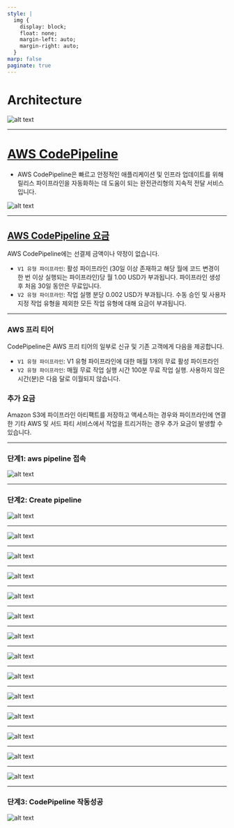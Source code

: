 ```yaml
---
style: |
  img {
    display: block;
    float: none;
    margin-left: auto;
    margin-right: auto;
  }
marp: false
paginate: true
---
```

# Architecture
![alt text](./img/image-224.png)

---
# [AWS CodePipeline](https://aws.amazon.com/ko/codepipeline/)
- AWS CodePipeline은 빠르고 안정적인 애플리케이션 및 인프라 업데이트를 위해 릴리스 파이프라인을 자동화하는 데 도움이 되는 완전관리형의 지속적 전달 서비스입니다.

![alt text](./img/image-184.png)

---
## [AWS CodePipeline 요금](https://aws.amazon.com/ko/codepipeline/pricing/?icmpid=docs_console_unmapped)
AWS CodePipeline에는 선결제 금액이나 약정이 없습니다.
- `V1 유형 파이프라인`: 활성 파이프라인 (30일 이상 존재하고 해당 월에 코드 변경이 한 번 이상 실행되는 파이프라인)당 월 1.00 USD가 부과됩니다. 파이프라인 생성 후 처음 30일 동안은 무료입니다.
- `V2 유형 파이프라인`: 작업 실행 분당 0.002 USD가 부과됩니다. 수동 승인 및 사용자 지정 작업 유형을 제외한 모든 작업 유형에 대해 요금이 부과됩니다. 

---
### AWS 프리 티어
CodePipeline은 AWS 프리 티어의 일부로 신규 및 기존 고객에게 다음을 제공합니다.
- `V1 유형 파이프라인`: V1 유형 파이프라인에 대한 매월 1개의 무료 활성 파이프라인
- `V2 유형 파이프라인`: 매월 무료 작업 실행 시간 100분 무료 작업 실행. 사용하지 않은 시간(분)은 다음 달로 이월되지 않습니다.

### 추가 요금
Amazon S3에 파이프라인 아티팩트를 저장하고 액세스하는 경우와 파이프라인에 연결한 기타 AWS 및 서드 파티 서비스에서 작업을 트리거하는 경우 추가 요금이 발생할 수 있습니다.

---
### 단계1: aws pipeline 접속
![alt text](./img/image-185.png)

---
### 단계2: Create pipeline
![alt text](./img/image-186.png)

---
![alt text](./img/image-187.png)

---
![alt text](./img/image-188.png)

---
![alt text](./img/image-189.png)

---
![alt text](./img/image-190.png)

---
![alt text](./img/image-191.png)

---
![alt text](./img/image-192.png)

---
![alt text](./img/image-193.png)

---
![alt text](./img/image-194.png)

---
![alt text](./img/image-195.png)

---
![alt text](./img/image-196.png)

---
![alt text](./img/image-197.png)

---
![alt text](./img/image-198.png)

---
![alt text](./img/image-199.png)

---
### 단계3: CodePipeline 작동성공 
![alt text](./img/image-200.png)




